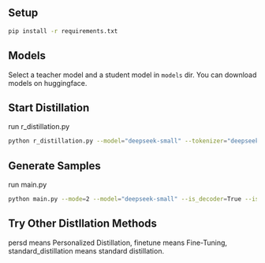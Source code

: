 ## Setup
```bash
pip install -r requirements.txt
```

## Models
Select a teacher model and a student model in ```models``` dir. You can download models on huggingface.

## Start Distillation
run r_distillation.py
```bash
python r_distillation.py --model="deepseek-small" --tokenizer="deepseek-small" --is_decoder=True --batch_size=8 --lr=1e-4 --dataset="humaneval"
```

## Generate Samples
run main.py
```bash
python main.py --mode=2 --model="deepseek-small" --is_decoder=True --is_peft=True --batch_size=8 --dataset="humaneval"
```

## Try Other Distllation Methods
persd means Personalized Distillation, finetune means Fine-Tuning, standard_distillation means standard distillation.